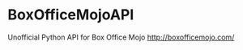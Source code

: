 BoxOfficeMojoAPI
================

Unofficial Python API for Box Office Mojo http://boxofficemojo.com/
